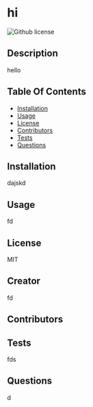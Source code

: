 # hi
![Github license](https://img.shields.io/badge/license-MIT-red.svg)

  ## Description
  hello

  ## Table Of Contents
  
  * [Installation](#installation)
  * [Usage](#usage)
  * [License](#license)
  * [Contributors](contributors)
  * [Tests](tests)
  * [Questions](questions)

  ## Installation
  dajskd
  ## Usage
  fd
  ## License
  MIT
  ## Creator
  fd 
  ## Contributors
  
  ## Tests
  fds
  ## Questions
  d

